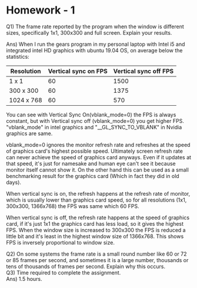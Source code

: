 # Homework - 1
Q1) The frame rate reported by the program when the window is different sizes, specifically 1x1, 300x300 and full screen. Explain your results.
   
Ans) When I run the gears program in my personal laptop with Intel i5 and integrated intel HD graphics with ubuntu 19.04 OS, on average below the statistics:  

| Resolution | Vertical sync on FPS | Vertical sync off FPS |  
|------------|-----|-----| 
| 1 x 1      | 60   | 1500 |  
| 300 x 300  | 60  | 1375 |  
| 1024 x 768 | 60  | 570 |  

You can see with Vertical Sync On(vblank_mode=0) the FPS is always constant, but with Vertical sync off (vblank_mode=0) you get higher FPS. 
"vblank_mode" in intel graphics and "__GL_SYNC_TO_VBLANK" in Nvidia graphics are same.

vblank_mode=0 ignores the monitor refresh rate and refreshes at the speed of graphics card's highest possible speed. Ultimately screen refresh rate can never achieve
the speed of graphics card anyways. Even if it updates at that speed, it's just for namesake and human eye can't see it because monitor itself cannot show it. On the other hand this can be used as a small benchmarking result for the graphics card (Which in fact they did in old days).

When vertical sync is on, the refresh happens at the refresh rate of monitor, which is usually lower than graphics card speed, so for all resolutions (1x1, 300x300, 1366x768) the FPS was same which 60 FPS.

When vertical sync is off, the refresh rate happens at the speed of graphics card, if it's just 1x1 the graphics card has less load, so it gives the highest FPS. When the window size is increased to 300x300 the FPS is reduced a little bit and it's least in the highest window size of 1366x768.
This shows FPS is inversely proportional to window size.
     
Q2) On some systems the frame rate is a small round number like 60 or 72 or 85 frames per second, and sometimes it is a large number, thousands or tens of thousands of frames per second. Explain why this occurs.  
Q3) Time required to complete the assignment.  
Ans) 1.5 hours.